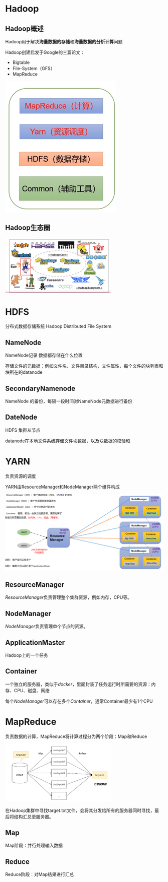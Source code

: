 # Hadoop



## Hadoop概述

Hadoop用于解决**海量数据的存储**和**海量数据的分析计算**问题

Hadoop创建启发于Google的三篇论文：

- Bigtable
- File-System（GFS）
- MapReduce



<img src="assets/image-20231124150141656.png" alt="image-20231124150141656" style="zoom:50%;" />

## Hadoop生态圈

<img src="assets/image-20231124144542938.png" alt="image-20231124144542938" style="zoom:33%;" />



# HDFS

分布式数据存储系统 Hadoop Distributed File System

## NameNode

NameNode记录 数据都存储在什么位置

存储文件的元数据：例如文件名、文件目录结构，文件属性，每个文件的块列表和块所在的datanode

##  SecondaryNamenode

NameNode 的备份，每隔一段时间对NameNode元数据进行备份

## DateNode

HDFS 集群从节点 

datanode在本地文件系统存储文件块数据，以及块数据的校验和

# YARN

负责资源的调度

YARN由ResourceManager和NodeManager两个组件构成

![image-20231124152120247](assets/image-20231124152120247.png)

## ResourceManager

*ResourceManager*负责管理整个集群资源，例如内存，CPU等。

## NodeManager

*NodeManager*负责管理单个节点的资源。

## ApplicationMaster

Hadoop上的一个任务

## Container

一个独立的服务器，类似于*docker*，里面封装了任务运行时所需要的资源：内存、CPU、磁盘、网络

每个*NodeManager*可以存在多个*Container*，通常Container最少有1个CPU



# MapReduce

负责数据的计算，MapReduce将计算过程分为两个阶段：Map和Reduce

<img src="assets/image-20231124152827695.png" alt="image-20231124152827695" style="zoom: 33%;" />

在Hadoop集群中寻找target.txt文件，会将其分发给所有的服务器同时寻找，最后将结构汇总至服务器。

## Map

Map阶段：并行处理输入数据

## Reduce

Reduce阶段：对Map结果进行汇总
